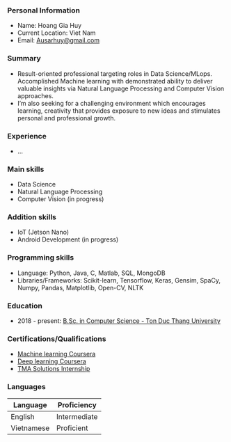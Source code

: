 ### Personal Information
- Name: Hoang Gia Huy
- Current Location: Viet Nam
- Email: Ausarhuy@gmail.com
### Summary
- Result-oriented professional targeting roles in Data Science/MLops. Accomplished Machine learning with demonstrated ability to deliver valuable insights via Natural Language Processing and Computer Vision approaches.
- I’m also seeking for a challenging environment which encourages learning, creativity that provides exposure to new ideas and stimulates personal and professional growth.
### Experience
- ...
### Main skills
- Data Science
- Natural Language Processing
- Computer Vision (in progress)
### Addition skills
- IoT (Jetson Nano)
- Android Development (in progress)
### Programming skills
- Language: Python, Java, C, Matlab, SQL, MongoDB
- Libraries/Frameworks: Scikit-learn, Tensorflow, Keras, Gensim, SpaCy, Numpy, Pandas, Matplotlib, Open-CV, NLTK
### Education
- 2018 - present: [B.Sc. in Computer Science - Ton Duc Thang University](https://www.linkedin.com/school/ton-duc-thang-university/?originalSubdomain=vn)
### Certifications/Qualifications
- [Machine learning Coursera](https://coursera.org/share/7d1a910c51a1218e6a9d3d516a9f6554)
- [Deep learning Coursera](https://coursera.org/share/697dad03c3b610146a57800048f7fc99)
- [TMA Solutions Internship](https://drive.google.com/file/d/1PzTyQYL4c_xiUgl63mggUjeukhYVifZm/view?usp=sharing)
### Languages
| Language   | Proficiency  |
|------------|--------------|
| English    | Intermediate |
| Vietnamese | Proficient   |

